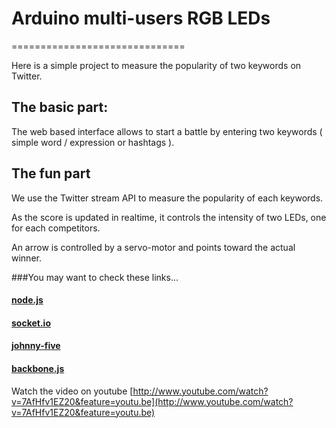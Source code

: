 # Arduino multi-users RGB LEDs
==============================

Here is a simple project to measure the popularity of two keywords on Twitter.

## The basic part:

The web based interface allows to start a battle by entering two keywords ( simple word / expression or hashtags ).

## The fun part

We use the Twitter stream API to measure the popularity of each keywords.

As the score is updated in realtime, it controls the intensity of two LEDs, one for each competitors.

An arrow is controlled by a servo-motor and points toward the actual winner.


###You may want to check these links...
#### [node.js](http://nodejs.org)
#### [socket.io](http://socket.io)
#### [johnny-five](https://github.com/rwldrn/johnny-five)
#### [backbone.js](http://backbonejs.org/)

Watch the video on youtube [http://www.youtube.com/watch?v=7AfHfv1EZ20&feature=youtu.be](http://www.youtube.com/watch?v=7AfHfv1EZ20&feature=youtu.be)
